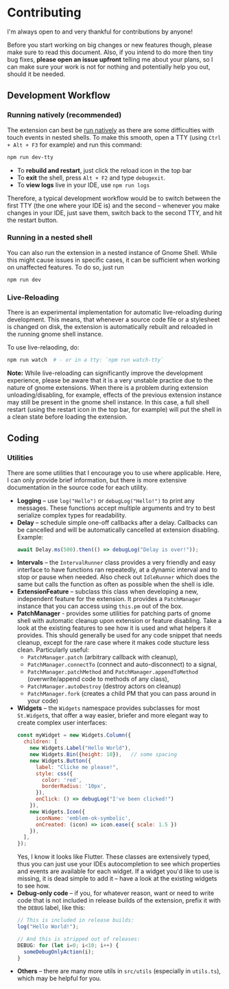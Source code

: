 
# Contributing

I'm always open to and very thankful for contributions by anyone!

Before you start working on big changes or new features though, please
make sure to read this document. Also, if you intend to do more then
tiny bug fixes, **please open an issue upfront** telling me about your 
plans, so I can make sure your work is not for nothing and potentially
help you out, should it be needed.

## Development Workflow

### Running natively (recommended)

The extension can best be [run natively](https://gitlab.gnome.org/GNOME/gnome-shell/-/blob/main/docs/building-and-running.md#native) as
there are some difficulties with touch events in nested shells. To make
this smooth, open a TTY (using `Ctrl + Alt + F3` for example) and run
this command:

```bash
npm run dev-tty
```

- To **rebuild and restart**, just click the reload icon in the top bar
- To **exit** the shell, press `Alt + F2` and type `debugexit`.
- To **view logs** live in your IDE, use `npm run logs`

Therefore, a typical development workflow would be to switch between
the first TTY (the one where your IDE is) and the second – whenever you 
make changes in your IDE, just save them, switch back to the second TTY, 
and hit the restart button.

### Running in a nested shell
You can also run the extension in a nested instance of Gnome Shell. While
this might cause issues in specific cases, it can be sufficient when working
on unaffected features. To do so, just run

```bash
npm run dev
```

### Live-Reloading

There is an experimental implementation for automatic live-reloading
during development. This means, that whenever a source code file or
a stylesheet is changed on disk, the extension is automatically
rebuilt and reloaded in the running gnome shell instance.

To use live-relaoding, do:

```bash
npm run watch  # - or in a tty: `npm run watch-tty`
```

**Note:** While live-reloading can significantly improve the development
experience, please be aware that it is a very unstable practice due to
the nature of gnome extensions. When there is a problem during
extension unloading/disabling, for example, effects of the previous extension
instance may still be present in the gnome shell instance. In this case,
a full shell restart (using the restart icon in the top bar, for example)
will put the shell in a clean state before loading the extension.


## Coding

### Utilities

There are some utilities that I encourage you to use where applicable.
Here, I can only provide brief information, but there is more extensive
documentation in the source code for each utility.

 - **Logging** – use `log("Hello")` or `debugLog("Hello!")` to print any 
    messages. These functions accept multiple arguments and try to best
    serialize complex types for readability.
 - **Delay** – schedule simple one-off callbacks after a delay. Callbacks
    can be cancelled and will be automatically cancelled at extension 
    disabling. Example:
    ```js
    await Delay.ms(500).then(() => debugLog("Delay is over!"));
    ```
 - **Intervals** – the `IntervalRunner` class provides a very friendly
    and easy interface to have functions ran repeatedly, at a dynamic
    interval and to stop or pause when needed. Also check out `IdleRunner`
    which does the same but calls the function as often as possible when
    the shell is idle.
 - **ExtensionFeature** – subclass this class when developing a new,
    independent feature for the extension. It provides a `PatchManager`
    instance that you can access using `this.pm` out of the box.
 - **PatchManager** - provides some utilities for patching parts of 
   gnome shell with automatic cleanup upon extension or feature disabling.
   Take a look at the existing features to see how it is used and what 
   helpers it provides. This should generally be used for any code snippet
   that needs cleanup, except for the rare case where it makes code stucture
   less clean. Particularly useful:
   - `PatchManager.patch` (arbitrary callback with 
       cleanup), 
   - `PatchManager.connectTo` (connect and auto-disconnect) to
       a signal, 
   - `PatchManager.patchMethod` and `PatchManager.appendToMethod` 
       (overwrite/append code to methods of any class), 
   - `PatchManager.autoDestroy` (destroy actors on cleanup)
   - `PatchManager.fork` (creates a child PM that you can pass around 
     in your code)
 - **Widgets** – the `Widgets` namespace provides subclasses for most 
    `St.Widget`s, that offer a way easier, briefer and more elegant way
    to create complex user interfaces:
    ```js
    const myWidget = new Widgets.Column({
      children: [
        new Widgets.Label("Hello World"),
        new Widgets.Bin({height: 10}),   // some spacing
        new Widgets.Button({
          label: "Clicke me please!",
          style: css({
            color: 'red',
            borderRadius: '10px',
          }),
          onClick: () => debugLog("I've been clicked!")
        }),
        new Widgets.Icon({
          iconName: 'emblem-ok-symbolic',
          onCreated: (icon) => icon.ease({ scale: 1.5 })
        }),
      ],
    });
    ```
   Yes, I know it looks like Flutter. These classes are extensively 
   typed, thus you can just use your IDEs autocompletion to see which 
   properties and events are available for each widget. If a widget
   you'd like to use is missing, it is dead simple to add it – have a 
   look at the existing widgets to see how.
 - **Debug-only code** – if you, for whatever reason, want or need to
   write code that is not included in release builds of the extension,
   prefix it with the `DEBUG` label, like this:
   ```js
   // This is included in release builds:
   log("Hello World!");
   
   // And this is stripped out of releases:
   DEBUG: for (let i=0; i<10; i++) {
     someDebugOnlyAction(i);
   }
   ```
 - **Others** – there are many more utils in `src/utils` (especially 
   in `utils.ts`), which may be helpful for you.

